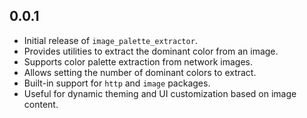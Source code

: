 ## 0.0.1
- Initial release of `image_palette_extractor`.
- Provides utilities to extract the dominant color from an image.
- Supports color palette extraction from network images.
- Allows setting the number of dominant colors to extract.
- Built-in support for `http` and `image` packages.
- Useful for dynamic theming and UI customization based on image content.